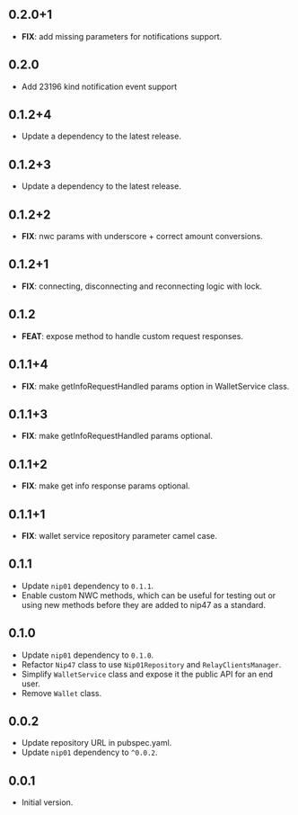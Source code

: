 ## 0.2.0+1

 - **FIX**: add missing parameters for notifications support.

## 0.2.0

 - Add 23196 kind notification event support

## 0.1.2+4

 - Update a dependency to the latest release.

## 0.1.2+3

 - Update a dependency to the latest release.

## 0.1.2+2

 - **FIX**: nwc params with underscore + correct amount conversions.

## 0.1.2+1

 - **FIX**: connecting, disconnecting and reconnecting logic with lock.

## 0.1.2

 - **FEAT**: expose method to handle custom request responses.

## 0.1.1+4

 - **FIX**: make getInfoRequestHandled params option in WalletService class.

## 0.1.1+3

 - **FIX**: make getInfoRequestHandled params optional.

## 0.1.1+2

 - **FIX**: make get info response params optional.

## 0.1.1+1

 - **FIX**: wallet service repository parameter camel case.

## 0.1.1

- Update `nip01` dependency to `0.1.1`.
- Enable custom NWC methods, which can be useful for testing out or using new methods before they are added to nip47 as a standard.

## 0.1.0

- Update `nip01` dependency to `0.1.0`.
- Refactor `Nip47` class to use `Nip01Repository` and `RelayClientsManager`.
- Simplify `WalletService` class and expose it the public API for an end user.
- Remove `Wallet` class.

## 0.0.2

- Update repository URL in pubspec.yaml.
- Update `nip01` dependency to `^0.0.2`.

## 0.0.1

- Initial version.

